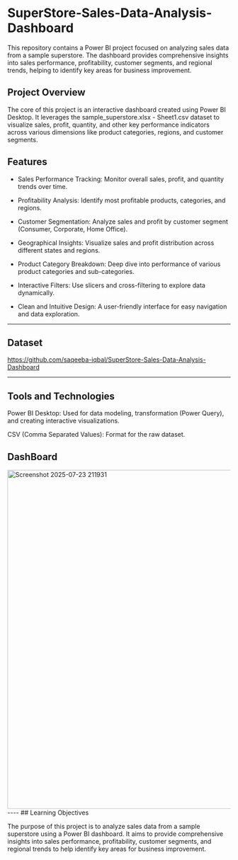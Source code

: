 # SuperStore-Sales-Data-Analysis-Dashboard
This repository contains a Power BI project focused on analyzing sales data from a sample superstore. The dashboard provides comprehensive insights into sales performance, profitability, customer segments, and regional trends, helping to identify key areas for business improvement.

## Project Overview
The core of this project is an interactive dashboard created using Power BI Desktop. It leverages the sample_superstore.xlsx - Sheet1.csv dataset to visualize sales, profit, quantity, and other key performance indicators across various dimensions like product categories, regions, and customer segments.
## Features
- Sales Performance Tracking: Monitor overall sales, profit, and quantity trends over time.

- Profitability Analysis: Identify most profitable products, categories, and regions.

- Customer Segmentation: Analyze sales and profit by customer segment (Consumer, Corporate, Home Office).

- Geographical Insights: Visualize sales and profit distribution across different states and regions.

- Product Category Breakdown: Deep dive into performance of various product categories and sub-categories.

- Interactive Filters: Use slicers and cross-filtering to explore data dynamically.

- Clean and Intuitive Design: A user-friendly interface for easy navigation and data exploration.
----
## Dataset

https://github.com/saqeeba-iqbal/SuperStore-Sales-Data-Analysis-Dashboard

----
## Tools and Technologies
Power BI Desktop: Used for data modeling, transformation (Power Query), and creating interactive visualizations.

CSV (Comma Separated Values): Format for the raw dataset.

## DashBoard

<img width="1341" height="766" alt="Screenshot 2025-07-23 211931" src="https://github.com/user-attachments/assets/1b68ee8f-87e5-4216-ae14-dc8408aeadb5" />
----
## Learning Objectives

The purpose of this project is to analyze sales data from a sample superstore using a Power BI dashboard. It aims to provide comprehensive insights into sales performance, profitability, customer segments, and regional trends to help identify key areas for business improvement.











